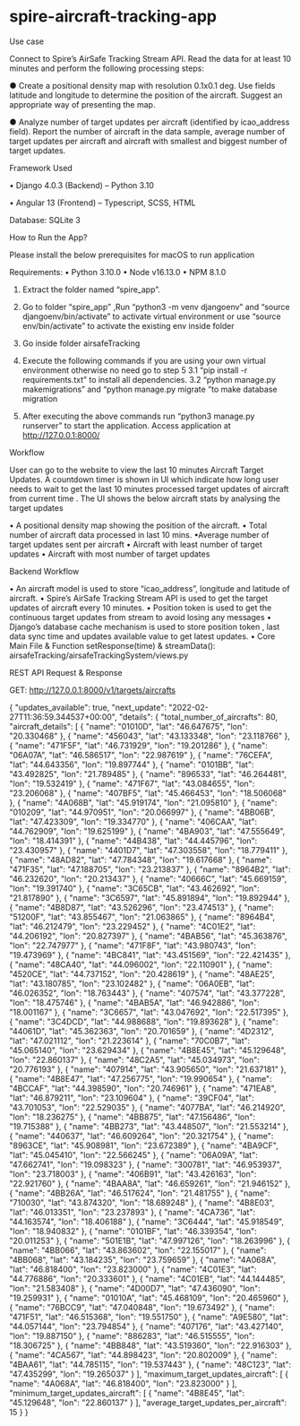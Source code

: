 # spire-aircraft-tracking-app

Use case

Connect to Spire’s AirSafe Tracking Stream API. Read the data for at least 10 minutes and perform the following processing steps:

● Create a positional density map with resolution 0.1x0.1 deg. Use fields latitude and longitude to determine the position of the aircraft. Suggest an appropriate way of presenting the map.

● Analyze number of target updates per aircraft (identified by icao_address field). Report the number of aircraft in the data sample, average number of target updates per aircraft and aircraft with smallest and biggest number of target updates.


Framework Used

•	Django 4.0.3 (Backend) – Python 3.10

•	Angular 13 (Frontend) – Typescript, SCSS, HTML

Database: SQLite 3

How to Run the App?

Please install the below prerequisites for macOS to run application

Requirements: 
•	Python 3.10.0
•	Node v16.13.0
•	NPM 8.1.0

1. Extract the folder named “spire_app”.

2. Go to folder “spire_app” ,Run “python3 -m venv djangoenv”  and “source djangoenv/bin/activate” to activate virtual environment or use “source env/bin/activate” to activate the existing env inside folder
3. Go inside folder airsafeTracking
4. Execute the following commands if you are using your own virtual environment otherwise no need go to step 5
    3.1 “pip install -r requirements.txt” to install all dependencies.
    3.2 “python manage.py makemigrations”  and “python manage.py migrate ”to make   database migration

5. After executing the above commands run “python3 manage.py runserver” to start the application. Access application  at http://127.0.0.1:8000/ 
	
Workflow

User can go to the website to view the last 10 minutes Aircraft  Target Updates. A countdown timer is shown  in UI which indicate how long user needs to wait to get the last 10 minutes processed target updates of aircraft from current time . The UI shows the below aircraft stats by analysing the target updates

•	A positional density map showing the position of the aircraft.
•	Total number of aircraft data processed in last 10 mins.
•Average number of target updates sent per  aircraft
•	Aircraft with least number of target updates
•	Aircraft with most number of target updates



 Backend Workflow

•	An aircraft model is used to store “icao_address”, longitude and latitude of aircraft. 
•	Spire’s AirSafe Tracking Stream API is used to get the target updates of aircraft every 10 minutes. 
•	Position token is used to get the continuous target updates from stream to avoid losing any messages 
•	Django’s database cache mechanism is used to store position token , last data sync time and updates available value to get latest updates.
•	Core Main File  & Function setResponse(time) & streamData(): airsafeTracking/airsafeTrackingSystem/views.py 

REST API Request & Response

GET: http://127.0.0.1:8000/v1/targets/aircrafts

{
    "updates_available": true,
    "next_update": "2022-02-27T11:36:59.344537+00:00",
    "details": {
        "total_number_of_aircrafts": 80,
        "aircraft_details": [
            {
                "name": "01010D",
                "lat": "46.647675",
                "lon": "20.330468"
            },
            {
                "name": "456043",
                "lat": "43.133348",
                "lon": "23.118766"
            },
            {
                "name": "471F5F",
                "lat": "46.731929",
                "lon": "19.201286"
            },
            {
                "name": "06A07A",
                "lat": "46.586517",
                "lon": "22.987619"
            },
            {
                "name": "76CEFA",
                "lat": "44.643356",
                "lon": "19.897744"
            },
            {
                "name": "0101BB",
                "lat": "43.492825",
                "lon": "21.789485"
            },
            {
                "name": "896533",
                "lat": "46.264481",
                "lon": "19.532419"
            },
            {
                "name": "471F67",
                "lat": "43.084655",
                "lon": "23.206068"
            },
            {
                "name": "407BF5",
                "lat": "45.466453",
                "lon": "18.506068"
            },
            {
                "name": "4A068B",
                "lat": "45.919174",
                "lon": "21.095810"
            },
            {
                "name": "010209",
                "lat": "44.970951",
                "lon": "20.066997"
            },
            {
                "name": "4BB06B",
                "lat": "47.423309",
                "lon": "19.334770"
            },
            {
                "name": "406CAA",
                "lat": "44.762909",
                "lon": "19.625199"
            },
            {
                "name": "4BA903",
                "lat": "47.555649",
                "lon": "18.414391"
            },
            {
                "name": "44B438",
                "lat": "44.445796",
                "lon": "23.430957"
            },
            {
                "name": "4401D7",
                "lat": "47.303558",
                "lon": "18.779411"
            },
            {
                "name": "48AD82",
                "lat": "47.784348",
                "lon": "19.617668"
            },
            {
                "name": "471F35",
                "lat": "47.188705",
                "lon": "23.213837"
            },
            {
                "name": "8964B2",
                "lat": "46.232620",
                "lon": "20.213437"
            },
            {
                "name": "40666C",
                "lat": "45.669159",
                "lon": "19.391740"
            },
            {
                "name": "3C65CB",
                "lat": "43.462692",
                "lon": "21.817890"
            },
            {
                "name": "3C6597",
                "lat": "45.891894",
                "lon": "19.892944"
            },
            {
                "name": "4B8D87",
                "lat": "43.526296",
                "lon": "23.474513"
            },
            {
                "name": "51200F",
                "lat": "43.855467",
                "lon": "21.063865"
            },
            {
                "name": "8964B4",
                "lat": "46.212479",
                "lon": "23.229452"
            },
            {
                "name": "4C01E2",
                "lat": "44.206192",
                "lon": "20.827397"
            },
            {
                "name": "4BAB56",
                "lat": "45.363876",
                "lon": "22.747977"
            },
            {
                "name": "471F8F",
                "lat": "43.980743",
                "lon": "19.473969"
            },
            {
                "name": "4BC841",
                "lat": "43.451569",
                "lon": "22.421435"
            },
            {
                "name": "48CA40",
                "lat": "44.096002",
                "lon": "22.110901"
            },
            {
                "name": "4520CE",
                "lat": "44.737152",
                "lon": "20.428619"
            },
            {
                "name": "48AE25",
                "lat": "43.180785",
                "lon": "23.102482"
            },
            {
                "name": "06A0EB",
                "lat": "46.026352",
                "lon": "18.763443"
            },
            {
                "name": "407574",
                "lat": "43.377228",
                "lon": "18.475746"
            },
            {
                "name": "4BAB5A",
                "lat": "46.942886",
                "lon": "18.001167"
            },
            {
                "name": "3C6657",
                "lat": "43.047692",
                "lon": "22.517395"
            },
            {
                "name": "3C4DCD",
                "lat": "44.988688",
                "lon": "19.893628"
            },
            {
                "name": "44061D",
                "lat": "45.362363",
                "lon": "20.701659"
            },
            {
                "name": "4D2312",
                "lat": "47.021112",
                "lon": "21.223614"
            },
            {
                "name": "70C0B7",
                "lat": "45.065140",
                "lon": "23.629434"
            },
            {
                "name": "4B8E45",
                "lat": "45.129648",
                "lon": "22.860137"
            },
            {
                "name": "48C2A5",
                "lat": "45.034973",
                "lon": "20.776193"
            },
            {
                "name": "407914",
                "lat": "43.905650",
                "lon": "21.637181"
            },
            {
                "name": "4B8E47",
                "lat": "47.256775",
                "lon": "19.990654"
            },
            {
                "name": "4BCCAF",
                "lat": "44.398590",
                "lon": "20.746961"
            },
            {
                "name": "471EA8",
                "lat": "46.879211",
                "lon": "23.109604"
            },
            {
                "name": "39CF04",
                "lat": "43.701053",
                "lon": "22.529035"
            },
            {
                "name": "4077BA",
                "lat": "46.214920",
                "lon": "18.236275"
            },
            {
                "name": "4BB875",
                "lat": "47.156486",
                "lon": "19.715388"
            },
            {
                "name": "4BB273",
                "lat": "43.448507",
                "lon": "21.553214"
            },
            {
                "name": "440637",
                "lat": "46.609264",
                "lon": "20.321754"
            },
            {
                "name": "8963CE",
                "lat": "45.908981",
                "lon": "23.672389"
            },
            {
                "name": "4BA9CF",
                "lat": "45.045410",
                "lon": "22.566245"
            },
            {
                "name": "06A09A",
                "lat": "47.662741",
                "lon": "19.098323"
            },
            {
                "name": "300781",
                "lat": "46.953937",
                "lon": "23.718003"
            },
            {
                "name": "406B91",
                "lat": "43.426163",
                "lon": "22.921760"
            },
            {
                "name": "4BAA8A",
                "lat": "46.659261",
                "lon": "21.946152"
            },
            {
                "name": "4BB26A",
                "lat": "46.517624",
                "lon": "21.481755"
            },
            {
                "name": "710030",
                "lat": "43.874320",
                "lon": "18.689248"
            },
            {
                "name": "4B8E03",
                "lat": "46.013351",
                "lon": "23.237893"
            },
            {
                "name": "4CA736",
                "lat": "44.163574",
                "lon": "18.406188"
            },
            {
                "name": "3C6444",
                "lat": "45.918549",
                "lon": "18.940832"
            },
            {
                "name": "0101BF",
                "lat": "46.339354",
                "lon": "20.011253"
            },
            {
                "name": "501E1B",
                "lat": "47.997126",
                "lon": "18.263996"
            },
            {
                "name": "4BB066",
                "lat": "43.863602",
                "lon": "22.155017"
            },
            {
                "name": "4BB068",
                "lat": "43.184235",
                "lon": "23.759659"
            },
            {
                "name": "4A068A",
                "lat": "46.818400",
                "lon": "23.823000"
            },
            {
                "name": "4C01E3",
                "lat": "44.776886",
                "lon": "20.333601"
            },
            {
                "name": "4C01EB",
                "lat": "44.144485",
                "lon": "21.583408"
            },
            {
                "name": "4D00D7",
                "lat": "47.436090",
                "lon": "19.259931"
            },
            {
                "name": "01010A",
                "lat": "45.468109",
                "lon": "20.465960"
            },
            {
                "name": "76BCC9",
                "lat": "47.040848",
                "lon": "19.673492"
            },
            {
                "name": "471F51",
                "lat": "46.515368",
                "lon": "19.551750"
            },
            {
                "name": "A9E580",
                "lat": "44.057144",
                "lon": "23.794854"
            },
            {
                "name": "407176",
                "lat": "43.427140",
                "lon": "19.887150"
            },
            {
                "name": "886283",
                "lat": "46.515555",
                "lon": "18.306725"
            },
            {
                "name": "4BB848",
                "lat": "43.519360",
                "lon": "22.916303"
            },
            {
                "name": "4CA567",
                "lat": "44.898423",
                "lon": "20.802009"
            },
            {
                "name": "4BAA61",
                "lat": "44.785115",
                "lon": "19.537443"
            },
            {
                "name": "48C123",
                "lat": "47.435299",
                "lon": "19.265037"
            }
        ],
        "maximum_target_updates_aircraft": [
            {
                "name": "4A068A",
                "lat": "46.818400",
                "lon": "23.823000"
            }
        ],
        "minimum_target_updates_aircraft": [
            {
                "name": "4B8E45",
                "lat": "45.129648",
                "lon": "22.860137"
            }
        ],
        "average_target_updates_per_aircraft": 15
    }
}